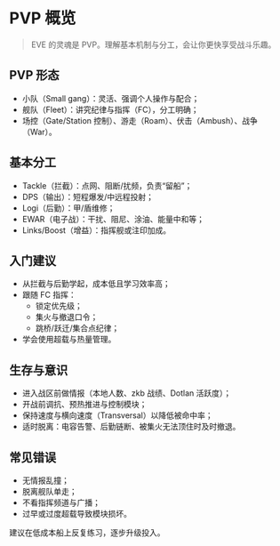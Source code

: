 # PVP 概览

> EVE 的灵魂是 PVP。理解基本机制与分工，会让你更快享受战斗乐趣。

## PVP 形态
- 小队（Small gang）：灵活、强调个人操作与配合；
- 舰队（Fleet）：讲究纪律与指挥（FC），分工明确；
- 场控（Gate/Station 控制）、游走（Roam）、伏击（Ambush）、战争（War）。

## 基本分工
- Tackle（拦截）：点网、阻断/扰频，负责“留船”；
- DPS（输出）：短程爆发/中远程投射；
- Logi（后勤）：甲/盾维修；
- EWAR（电子战）：干扰、阻尼、涂油、能量中和等；
- Links/Boost（增益）：指挥舰或注印加成。

## 入门建议
- 从拦截与后勤学起，成本低且学习效率高；
- 跟随 FC 指挥：
  - 锁定优先级；
  - 集火与撤退口令；
  - 跳桥/跃迁/集合点纪律；
- 学会使用超载与热量管理。

## 生存与意识
- 进入战区前做情报（本地人数、zkb 战绩、Dotlan 活跃度）；
- 开战前调抗、预热推进与控制模块；
- 保持速度与横向速度（Transversal）以降低被命中率；
- 适时脱离：电容告警、后勤链断、被集火无法顶住时及时撤退。

## 常见错误
- 无情报乱撞；
- 脱离舰队单走；
- 不看指挥频道与广播；
- 过早或过度超载导致模块损坏。

建议在低成本船上反复练习，逐步升级投入。